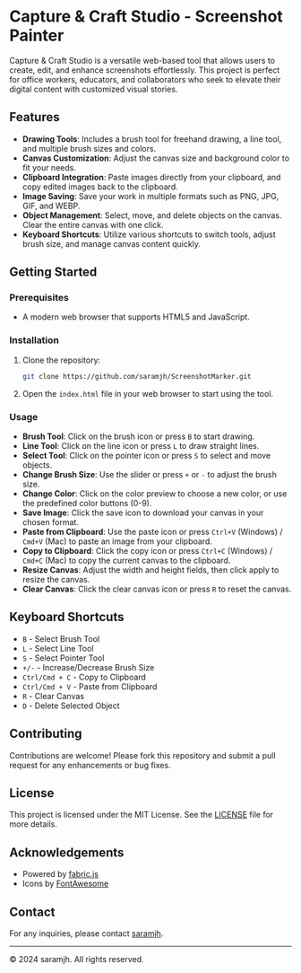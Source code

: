 # Capture & Craft Studio - Screenshot Painter

Capture & Craft Studio is a versatile web-based tool that allows users to create, edit, and enhance screenshots effortlessly. This project is perfect for office workers, educators, and collaborators who seek to elevate their digital content with customized visual stories.

## Features

- **Drawing Tools**: Includes a brush tool for freehand drawing, a line tool, and multiple brush sizes and colors.
- **Canvas Customization**: Adjust the canvas size and background color to fit your needs.
- **Clipboard Integration**: Paste images directly from your clipboard, and copy edited images back to the clipboard.
- **Image Saving**: Save your work in multiple formats such as PNG, JPG, GIF, and WEBP.
- **Object Management**: Select, move, and delete objects on the canvas. Clear the entire canvas with one click.
- **Keyboard Shortcuts**: Utilize various shortcuts to switch tools, adjust brush size, and manage canvas content quickly.

## Getting Started

### Prerequisites

- A modern web browser that supports HTML5 and JavaScript.

### Installation

1. Clone the repository:
   ```bash
   git clone https://github.com/saramjh/ScreenshotMarker.git
   ```
2. Open the `index.html` file in your web browser to start using the tool.

### Usage

- **Brush Tool**: Click on the brush icon or press `B` to start drawing.
- **Line Tool**: Click on the line icon or press `L` to draw straight lines.
- **Select Tool**: Click on the pointer icon or press `S` to select and move objects.
- **Change Brush Size**: Use the slider or press `+` or `-` to adjust the brush size.
- **Change Color**: Click on the color preview to choose a new color, or use the predefined color buttons (0-9).
- **Save Image**: Click the save icon to download your canvas in your chosen format.
- **Paste from Clipboard**: Use the paste icon or press `Ctrl+V` (Windows) / `Cmd+V` (Mac) to paste an image from your clipboard.
- **Copy to Clipboard**: Click the copy icon or press `Ctrl+C` (Windows) / `Cmd+C` (Mac) to copy the current canvas to the clipboard.
- **Resize Canvas**: Adjust the width and height fields, then click apply to resize the canvas.
- **Clear Canvas**: Click the clear canvas icon or press `R` to reset the canvas.

## Keyboard Shortcuts

- `B` - Select Brush Tool
- `L` - Select Line Tool
- `S` - Select Pointer Tool
- `+/-` - Increase/Decrease Brush Size
- `Ctrl/Cmd + C` - Copy to Clipboard
- `Ctrl/Cmd + V` - Paste from Clipboard
- `R` - Clear Canvas
- `D` - Delete Selected Object

## Contributing

Contributions are welcome! Please fork this repository and submit a pull request for any enhancements or bug fixes.

## License

This project is licensed under the MIT License. See the [LICENSE](LICENSE) file for more details.

## Acknowledgements

- Powered by [fabric.js](http://fabricjs.com/)
- Icons by [FontAwesome](https://fontawesome.com/)

## Contact

For any inquiries, please contact [saramjh](https://github.com/saramjh).

---

© 2024 saramjh. All rights reserved.
